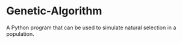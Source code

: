 # Genetic-Algorithm
A Python program that can be used to simulate natural selection in a population.
